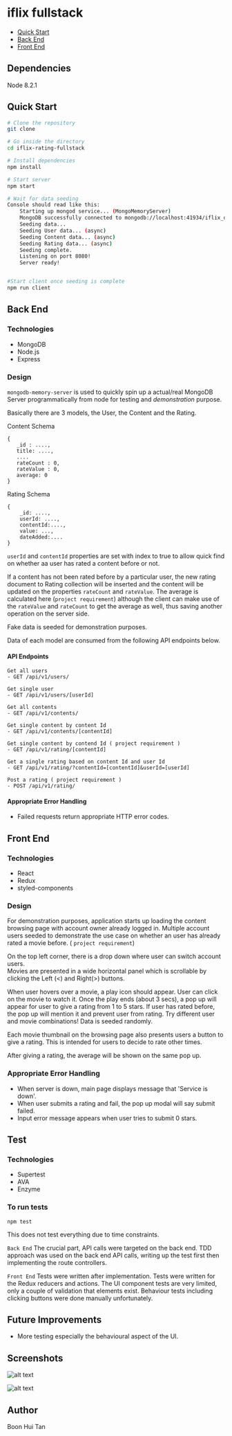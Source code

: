 # iflix fullstack

  - [Quick Start](#quick-start)
  - [Back End](#back-end)
  - [Front End](#front-end)


## Dependencies

Node 8.2.1

## Quick Start

```bash
# Clone the repository
git clone 

# Go inside the directory
cd iflix-rating-fullstack

# Install dependencies
npm install

# Start server
npm start

# Wait for data seeding
Console should read like this:
    Starting up mongod service... (MongoMemoryServer)
    MongoDB successfully connected to mongodb://localhost:41934/iflix_db1
    Seeding data...
    Seeding User data... (async)
    Seeding Content data... (async)
    Seeding Rating data... (async)
    Seeding complete.
    Listening on port 8080!
    Server ready!


#Start client once seeding is complete  
npm run client
```


## Back End

### Technologies
 - MongoDB
 - Node.js
 - Express

### Design

`mongodb-memory-server` is used to quickly spin up a actual/real MongoDB Server programmatically from node for testing and *demonstration* purpose. 

Basically there are 3 models, the User, the Content and the Rating.

Content Schema
```
{
   _id : ....,
   title: ....,
   ....
   rateCount : 0,
   rateValue : 0,
   average: 0
}
```

Rating Schema
```
{
    _id: ....,
    userId: ....,
    contentId:....,
    value: ..., 
    dateAdded:....   
}
```

`userId` and `contentId` properties are set with index to true to allow 
quick find on whether aa user has rated a content before or not.

If a content has not been rated before by a particular user, the new rating document to Rating collection will be 
inserted and the content will be updated on the properties `rateCount` and `rateValue`. 
The average is calculated here (`project requirement`) although the client can make use of the `rateValue` and `rateCount` to get the average as well, thus saving
another operation on the server side.  

Fake data is seeded for demonstration purposes. 

Data of each model are consumed from the following API endpoints below.

#### API Endpoints
```
Get all users
- GET /api/v1/users/
 
Get single user   
- GET /api/v1/users/[userId]
 
Get all contents
- GET /api/v1/contents/
 
Get single content by content Id
- GET /api/v1/contents/[contentId]
 
Get single content by contend Id ( project requirement )
- GET /api/v1/rating/[contentId]
 
Get a single rating based on content Id and user Id
- GET /api/v1/rating/?contentId=[contentId]&userId=[userId]
 
Post a rating ( project requirement )
- POST /api/v1/rating/

```

#### Appropriate Error Handling
 - Failed requests return appropriate HTTP error codes.


## Front End

### Technologies
 - React
 - Redux
 - styled-components
 
 
### Design


For demonstration purposes, application starts up loading the content browsing page with account owner already logged in.
Multiple account users seeded to demonstrate the use case on whether an user has already rated a movie before. ( `project requirement`) 

On the top left corner, there is a drop down where user can switch account users.  
Movies are presented in a wide horizontal panel which is scrollable by clicking the Left (<) and Right(>) buttons.

When user hovers over a movie, a play icon should appear. User can click on the movie to watch it. Once the play ends (about 3 secs),
a pop up will appear for user to give a rating from 1 to 5 stars. If user has rated before, the pop up will mention it and prevent user from rating.
Try different user and movie combinations! Data is seeded randomly. 

Each movie thumbnail on the browsing page also presents users a button to give a rating. This is intended for users to decide to rate other times.

After giving a rating, the average will be shown on the same pop up.

### Appropriate Error Handling
 - When server is down, main page displays message that 'Service is down'.
 - When user submits a rating and fail, the pop up modal will say submit failed.
 - Input error message appears when user tries to submit 0 stars.

 
## Test
 
### Technologies
  - Supertest
  - AVA
  - Enzyme
  
  

### To run tests


 ```
 npm test
 ```
 
 This does not test everything due to time constraints. 
 
 `Back End` The crucial part, API calls were targeted on the back end.
 TDD approach was used on the back end API calls, writing up the test first then implementing the route controllers.
 
 `Front End` Tests were written after implementation. Tests were written for the Redux reducers and actions.
 The UI component tests are very limited, only a couple of validation that elements exist. 
 Behaviour tests including clicking buttons were done manually unfortunately. 
 
 
## Future Improvements


 - More testing especially the behavioural aspect of the UI.
 
 
## Screenshots

![alt text](screenshots/browsepage.png "Browsing Page") 


![alt text](screenshots/movieplaying.png "Movie Playing Page") 
 
## Author

Boon Hui Tan 
